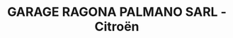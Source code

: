 ---
title: "GARAGE RAGONA PALMANO SARL - Citroën"
url: /modane/garage-ragona-palmano-sarl-citroen/
shop: Autohaus
---